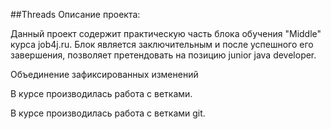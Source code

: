 ##Threads
Описание проекта:

Данный проект содержит практическую часть блока обучения "Middle" курса job4j.ru.
Блок является заключительным и после успешного его завершения, позволяет претендовать на позицию junior java developer.

Объединение зафиксированных изменений

В курсе производилась работа с ветками.

В курсе производилась работа с ветками git.
